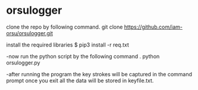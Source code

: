 # orsulogger
clone the repo by following command.
git clone https://github.com/iam-orsu/orsulogger.git

install the required libraries
$ pip3 install -r req.txt

-now run the python script by the following command .
python orsulogger.py

-after running the program the key strokes will be captured in the command prompt once you exit all the data will be stored in keyfile.txt.
 
